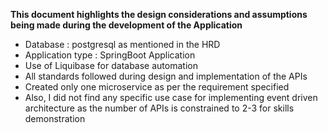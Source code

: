 **This document highlights the design considerations and assumptions being made during the development of the Application**

- Database : postgresql as mentioned in the HRD
- Application type : SpringBoot Application
- Use of Liquibase for database automation
- All standards followed during design and implementation of the APIs
- Created only one microservice as per the requirement specified
- Also, I did not find any specific use case for implementing event driven architecture as the number of APIs is constrained to 2-3 for skills demonstration